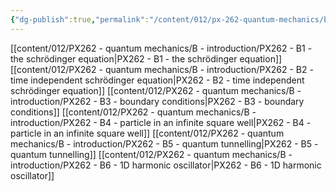 ```yaml
---
{"dg-publish":true,"permalink":"/content/012/px-262-quantum-mechanics/b-introduction/b-introduction/"}
---
```


[[content/012/PX262 - quantum mechanics/B - introduction/PX262 - B1 - the schrödinger equation\|PX262 - B1 - the schrödinger equation]]
[[content/012/PX262 - quantum mechanics/B - introduction/PX262 - B2 - time independent schrödinger equation\|PX262 - B2 - time independent schrödinger equation]]
[[content/012/PX262 - quantum mechanics/B - introduction/PX262 - B3 - boundary conditions\|PX262 - B3 - boundary conditions]]
[[content/012/PX262 - quantum mechanics/B - introduction/PX262 - B4 - particle in an infinite square well\|PX262 - B4 - particle in an infinite square well]]
[[content/012/PX262 - quantum mechanics/B - introduction/PX262 - B5 - quantum tunnelling\|PX262 - B5 - quantum tunnelling]]
[[content/012/PX262 - quantum mechanics/B - introduction/PX262 - B6 - 1D harmonic oscillator\|PX262 - B6 - 1D harmonic oscillator]]
